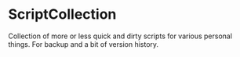 # ScriptCollection
Collection of more or less quick and dirty scripts for various personal things. For backup and a bit of version history.
